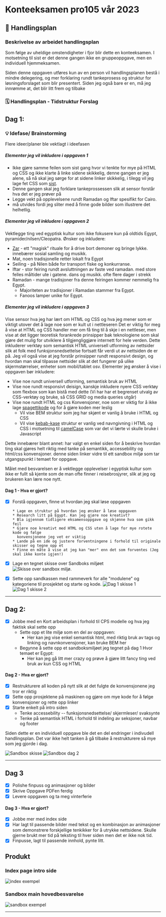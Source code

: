# Konteeksamen pro105 vår 2023

## 📝 Handlingsplan

### Beskrivelse av arbeidet handlingsplan

Som følge av uheldige omstendigheter i fjor blir dette en konteeksamen. I motsetning til sist
er det denne gangen ikke en gruppeoppgave, men en individuell hjemmeksamen.

Siden denne oppgaven utføres kun av en person vil handlingsplanen bestå i mindre delegering, og mer forklaring rundt
tankeprosess og struktur for løsningsforslaget som blir presentert. Siden jeg også bare er en, må jeg innrømme at, det blir litt frem og tilbake


### 🗓️ Handlingsplan - Tidstruktur Forslag

## **Dag 1**:

### 💡 Idefase/ Brainstorming
Flere ideer/planer ble vektlagt i ideefasen
##### Elementer jeg vil inkludere i oppgaven 1
* Ikke gjøre samme feilen som sist gang hvor vi tenkte for mye på HTML og CSS og ikke klarte å linke sidene skikkelig, denne gangen
  er jeg alene, så nå skal jeg sørge for at sidene linker skikkelig, i tilegg vil jeg lage fet CSS som [sist](https://invincible-lift.surge.sh/).
* Denne gangen skal jeg forklare tankeprossessen slik at sensor forstår hva det er jeg prøver på
* Legge vekt på opplevelsene rundt Ramadan og Iftar spesifikt for Cairo.
* må utvides fordi jeg sliter med å finne gode bilder som illustrere det helhetlig.

##### Elementer jeg vil inkludere i oppgaven 2
Vektlegge ting ved egyptisk kultur som ikke fokusere kun på oldtids Egypt, pyramider/nilsen/Cleopatra.
Ønsker og inkludere:
* [Zar](https://en.wikipedia.org/wiki/Z%C4%81r) - ett "magisk" rituale for å drive bort demoner og bringe lykke. innebærer sosial samling og musikk.
* Mat, noen tradisjonelle retter lokalt fra Egypt
* Seiling - på Nilen både for transport fiske og konkurranse.
* Iftar - stor feiring rundt avsluttningen av faste ved ramadan. med store felles måltider ute i gatene. dans og musikk. ofte flere dager i strekk
* Ramadan - mange tradisjoner fra denne feiringen kommer nemmelig fra Egypt.
   * Majoriteten av tradisjoner i Ramadan stammer fra Egypt.
   * Fanoos lamper unike for Egypt.

##### Elementer jeg vil inkludere i oppgaven 3
Vise sensor hva jeg har lært om HTML og CSS og hva jeg mener som er viktigt utover det å lage noe som er kult ut i nettleseren
Det er viktig for meg å vise at HTML og CSS handler mer om få ting til å skje i en nettleser, men vise at det ligger teoretisk forankrede
prinsipper bak teknologiene som skal gjøre det mulig for utviklere å tilgjengliggjøre internett for hele verden. Dette inkluderer verktøy
som semantisk HTML universell utforming av nettsider slik at folk med funksjonsnedsettelse fortsatt får verdi ut av nettsiden de er på.
Jeg vil også vise at jeg forstår prinsipper rundt responsivt design, og hvordan man skal tilpasse nettsider slik at det fungerer på ulike skjermstørrelser,
enheter som mobil/tablet osv. Elementer jeg ønsker å vise i oppgaven bør inkludere:

* Vise noe rundt universell utforming, semantisk bruk av HTML
* Vise noe rundt responsivt deisign, kanskje inkludere nyere CSS verktøy som flexbox som kan bistå med dette (Vi har har et begrenset utvalg av CSS-verktøy og bruke, så CSS GRID og media queries utgår)
* Vise noe rundt HTML og css Konvensjoner, noe som er viktig for å ikke lage [spagettikode](https://no.wikipedia.org/wiki/Spagettikode) og for å gjøre koden mer leslig
    * Vil vise BEM struktur som jeg har skjønt er vanlig å bruke i HTML og CSS
    * Vil vise [kebab-kase](https://www.theserverside.com/definition/Kebab-case) struktur er vanlig ved navngivning i HTML og CSS i motsetning til [camelCase](https://en.wikipedia.org/wiki/Camel_case) som var det vi lærte vi skulle bruke i Javascript

Dette innebærer blant annet:
har valgt en enkel siden for å beskrive hvordan ting skal gjøres helt riktig
med tanke på semantikk, accessebility og html/css konvensjoner. denne siden linker vidre
til ett sandbox miljø som tar utgangspunkt i temaet for oppgave.


Målet med besvarelsen er å vektlegge opplevelser i egyptisk kultur som ikke er fullt
så kjente som de man ofte finner i reisebrosjyrer, slik at jeg og brukeren kan lære noe nytt.

#### Dag 1 - Hva er gjort?
- [x] Forstå oppgaven, finne ut hvordan jeg skal løse oppgaven

      * Lage en struktur på hvordan jeg ønsker å løse oppgaven
      * Research litt på Egypt. Kan jeg gjøre noe kreativt?
      * Bla igjennom tidligere eksamensoppgave og skjønne hva som gikk feil
      * Gjøre noe kreativt med HTML og CSS uten å lage for mye rotete kode og følge
        konvensjonene jeg vet er viktig
      * Lande på en ide og justere forventningene i forhold til originale skisser og tegne opp et
      * Finne en måte å vise at jeg kan "mer" enn det som forventes (Jeg skal ikke konte igjen!)

- [x] Lage en tegnet skisse over Sandboks miljøet
![Skisse over sandbox miljø](https://cdn.discordapp.com/attachments/1025767331206541383/1079220263222251561/skisse1-day1.JPG).
- [x] Sette opp sandkassen med rammeverk for alle "modulene" og kategoriene til prosjektet og starte og kode.
![Dag 1 skisse 1](https://cdn.discordapp.com/attachments/1025767331206541383/1079221469730578544/sandbox-first-day.png)
![Dag 1 skisse 2](https://cdn.discordapp.com/attachments/1025767331206541383/1079220266472841216/skisse2-day1.JPG)

_____________________
## **Dag 2**:
- [x] Jobbe med en Kort arbeidsplan i forhold til CPS modelle og hva jeg faktisk skal sette opp
    * Sette opp et lite miljø som en del av oppgaven:
        * Her kan jeg vise enkel semantisk html, med riktig bruk av tags og linking og navnkonvensjoner, kan bruke BEM her
    * Begynne å sette opp et sandboksmiljøet jeg tegnet på dag 1 Hvor temaet er Egypt:
        * Her kan jeg gå litt mer crazy og prøve å gjøre litt fancy ting ved bruk av kun CSS og HTML

#### Dag 2 - Hva er gjort?
- [x] Restrukturere all koden på nytt slik at det fulgte de konvensjonene jeg tror er riktig
- [x] Sette opp prosjektene på maskinen og gjøre om mye kode for å følge konvensjoner og rette opp linker
- [x] Starte enkelt på intro siden
    * Tenke accessebility -- funksjonsnedsettelse/ skjermleser/ svaksynte
    * Tenke på semantisk HTML i forhold til indeling av seksjoner, navbar og footer

Siden dette er en individuell oppgave ble det en del endringer i indivudell handlingsplan. Det var ikke helt tanken å gå tilbake å restrukturere så mye som jeg gjorde i dag.

![Sandbox skisse](https://cdn.discordapp.com/attachments/1025767331206541383/1079221662060392498/sandbox-skisse.JPG)
![Sandbox dag 2](https://cdn.discordapp.com/attachments/1025767331206541383/1079221469168533564/sandbox-first-draft.png)


_____________________

## Dag 3
- [x] Polishe finpuss og animasjoner og bilder
- [x] Skrive Oppgave PDFen ferdig
- [x] Levere oppgaven og ta meg vinterferie

#### Dag 3 - Hva er gjort?
- [x]  Jobbe mer med index side
- [x] Har lagt til passende bilder med tekst og en kombinasjon av animasjoner som demonstrere forskjellige tenkikker for å utrykke nettsidene. Skulle gjerne brukt mer tid på teksting til hver siden men det er ikke nok tid.
- [x]  Finpusse, lagt til passende innhold, pynte litt. 

## Produkt
### Index page intro side
![index exempel](https://cdn.discordapp.com/attachments/1025767331206541383/1079475149859987489/mainpaign_example.png)

### Sandbox main hovedbesvarelse
![sandbox exempel](https://cdn.discordapp.com/attachments/1025767331206541383/1079475149029507172/sandbox_example.png)
_____________________
